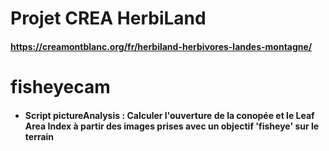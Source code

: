 # Projet CREA HerbiLand
#### https://creamontblanc.org/fr/herbiland-herbivores-landes-montagne/
# fisheyecam

+ #### Script pictureAnalysis : Calculer l'ouverture de la conopée et le Leaf Area Index à partir des images prises avec un objectif 'fisheye' sur le terrain
